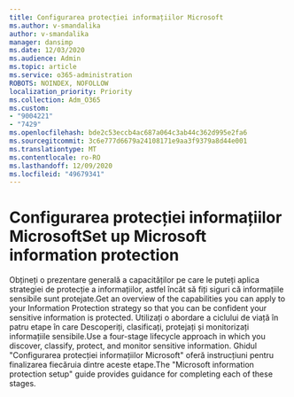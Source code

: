 ```yaml
---
title: Configurarea protecției informațiilor Microsoft
ms.author: v-smandalika
author: v-smandalika
manager: dansimp
ms.date: 12/03/2020
ms.audience: Admin
ms.topic: article
ms.service: o365-administration
ROBOTS: NOINDEX, NOFOLLOW
localization_priority: Priority
ms.collection: Adm_O365
ms.custom:
- "9004221"
- "7429"
ms.openlocfilehash: bde2c53eccb4ac687a064c3ab44c362d995e2fa6
ms.sourcegitcommit: 3c6e777d6679a24108171e9aa3f9379a8d44e001
ms.translationtype: MT
ms.contentlocale: ro-RO
ms.lasthandoff: 12/09/2020
ms.locfileid: "49679341"
---
```

# <a name="set-up-microsoft-information-protection"></a><span data-ttu-id="98ded-102">Configurarea protecției informațiilor Microsoft</span><span class="sxs-lookup"><span data-stu-id="98ded-102">Set up Microsoft information protection</span></span>

<span data-ttu-id="98ded-103">Obțineți o prezentare generală a capacităților pe care le puteți aplica strategiei de protecție a informațiilor, astfel încât să fiți siguri că informațiile sensibile sunt protejate.</span><span class="sxs-lookup"><span data-stu-id="98ded-103">Get an overview of the capabilities you can apply to your Information Protection strategy so that you can be confident your sensitive information is protected.</span></span> <span data-ttu-id="98ded-104">Utilizați o abordare a ciclului de viață în patru etape în care Descoperiți, clasificați, protejați și monitorizați informațiile sensibile.</span><span class="sxs-lookup"><span data-stu-id="98ded-104">Use a four-stage lifecycle approach in which you discover, classify, protect, and monitor sensitive information.</span></span> <span data-ttu-id="98ded-105">Ghidul "Configurarea protecției informațiilor Microsoft" oferă instrucțiuni pentru finalizarea fiecăruia dintre aceste etape.</span><span class="sxs-lookup"><span data-stu-id="98ded-105">The "Microsoft information protection setup" guide provides guidance for completing each of these stages.</span></span>
